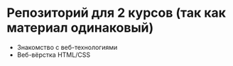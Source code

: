 # Репозиторий для 2 курсов (так как материал одинаковый)

- Знакомство с веб-технологиями
- Веб-вёрстка HTML/CSS
